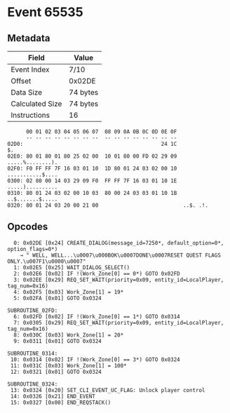 # Event 65535

## Metadata

| Field           | Value    |
|-----------------|----------|
| Event Index     | 7/10     |
| Offset          | 0x02DE   |
| Data Size       | 74 bytes |
| Calculated Size | 74 bytes |
| Instructions    | 16       |

```
      00 01 02 03 04 05 06 07  08 09 0A 0B 0C 0D 0E 0F
      -- -- -- -- -- -- -- --  -- -- -- -- -- -- -- --
02D0:                                            24 1C                $.
02E0: 80 01 80 01 80 25 02 00  10 01 80 00 FD 02 29 09  .....%........).
02F0: F0 FF FF 7F 16 03 01 10  1D 80 01 24 03 02 00 10  ...........$....
0300: 02 80 00 14 03 29 09 F0  FF FF 7F 16 03 01 10 1E  .....)..........
0310: 80 01 24 03 02 00 10 03  80 00 24 03 03 01 10 1B  ..$.......$.....
0320: 80 01 24 03 20 00 21 00                           ..$. .!.        
```

## Opcodes

```
  0: 0x02DE [0x24] CREATE_DIALOG(message_id=7250*, default_option=0*, option_flags=0*)
    → " WELL, WELL...\u0007\u000BOK\u0007DONE\u0007RESET QUEST FLAGS ONLY.\u007F1\u0000\u0007"
  1: 0x02E5 [0x25] WAIT_DIALOG_SELECT()
  2: 0x02E6 [0x02] IF !(Work_Zone[0] == 0*) GOTO 0x02FD
  3: 0x02EE [0x29] REQ_SET_WAIT(priority=0x09, entity_id=LocalPlayer, tag_num=0x16)
  4: 0x02F5 [0x03] Work_Zone[1] = 19*
  5: 0x02FA [0x01] GOTO 0x0324

SUBROUTINE_02FD:
  6: 0x02FD [0x02] IF !(Work_Zone[0] == 1*) GOTO 0x0314
  7: 0x0305 [0x29] REQ_SET_WAIT(priority=0x09, entity_id=LocalPlayer, tag_num=0x16)
  8: 0x030C [0x03] Work_Zone[1] = 20*
  9: 0x0311 [0x01] GOTO 0x0324

SUBROUTINE_0314:
 10: 0x0314 [0x02] IF !(Work_Zone[0] == 3*) GOTO 0x0324
 11: 0x031C [0x03] Work_Zone[1] = 100*
 12: 0x0321 [0x01] GOTO 0x0324

SUBROUTINE_0324:
 13: 0x0324 [0x20] SET_CLI_EVENT_UC_FLAG: Unlock player control
 14: 0x0326 [0x21] END_EVENT
 15: 0x0327 [0x00] END_REQSTACK()
```
